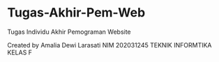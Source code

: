 # Tugas-Akhir-Pem-Web
Tugas Individu Akhir Pemograman Website

Created by Amalia Dewi Larasati 
NIM 202031245
TEKNIK INFORMTIKA KELAS F
